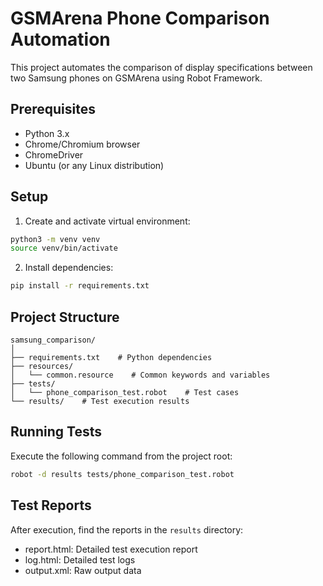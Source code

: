 # GSMArena Phone Comparison Automation

This project automates the comparison of display specifications between two Samsung phones on GSMArena using Robot Framework.

## Prerequisites

- Python 3.x
- Chrome/Chromium browser
- ChromeDriver
- Ubuntu (or any Linux distribution)

## Setup

1. Create and activate virtual environment:
```bash
python3 -m venv venv
source venv/bin/activate
```

2. Install dependencies:
```bash
pip install -r requirements.txt
```

## Project Structure

```
samsung_comparison/
│
├── requirements.txt    # Python dependencies
├── resources/
│   └── common.resource    # Common keywords and variables
├── tests/
│   └── phone_comparison_test.robot    # Test cases
└── results/    # Test execution results
```

## Running Tests

Execute the following command from the project root:
```bash
robot -d results tests/phone_comparison_test.robot
```

## Test Reports

After execution, find the reports in the `results` directory:
- report.html: Detailed test execution report
- log.html: Detailed test logs
- output.xml: Raw output data